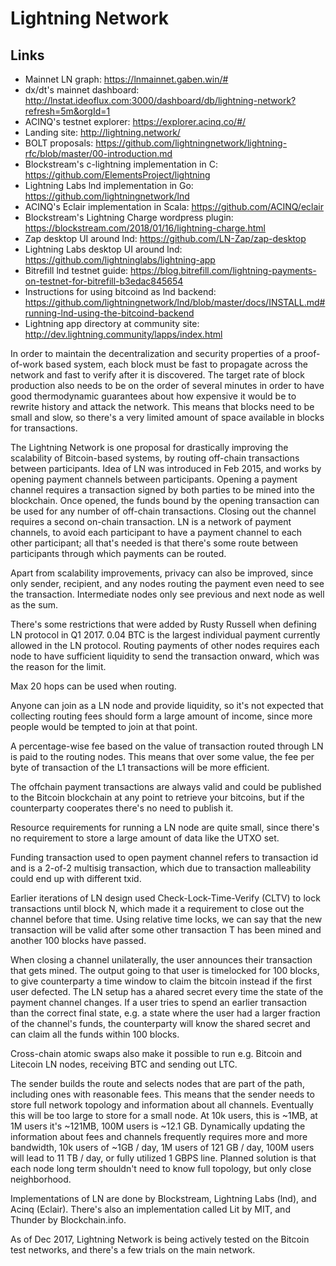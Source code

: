 # Lightning Network

## Links

- Mainnet LN graph: https://lnmainnet.gaben.win/#
- dx/dt's mainnet dashboard: http://lnstat.ideoflux.com:3000/dashboard/db/lightning-network?refresh=5m&orgId=1
- ACINQ's testnet explorer: https://explorer.acinq.co/#/
- Landing site: http://lightning.network/
- BOLT proposals: https://github.com/lightningnetwork/lightning-rfc/blob/master/00-introduction.md
- Blockstream's c-lightning implementation in C: https://github.com/ElementsProject/lightning
- Lightning Labs lnd implementation in Go: https://github.com/lightningnetwork/lnd
- ACINQ's Eclair implementation in Scala: https://github.com/ACINQ/eclair
- Blockstream's Lightning Charge wordpress plugin: https://blockstream.com/2018/01/16/lightning-charge.html
- Zap desktop UI around lnd: https://github.com/LN-Zap/zap-desktop
- Lightning Labs desktop UI around lnd: https://github.com/lightninglabs/lightning-app
- Bitrefill lnd testnet guide: https://blog.bitrefill.com/lightning-payments-on-testnet-for-bitrefill-b3edac845654
- Instructions for using bitcoind as lnd backend: https://github.com/lightningnetwork/lnd/blob/master/docs/INSTALL.md#running-lnd-using-the-bitcoind-backend
- Lightning app directory at community site: http://dev.lightning.community/lapps/index.html

In order to maintain the decentralization and security properties of a
proof-of-work based system, each block must be fast to propagate across
the network and fast to verify after it is discovered. The target rate of
block production also needs to be on the order of several minutes in order
to have good thermodynamic guarantees about how expensive it would be to
rewrite history and attack the network. This means that blocks need to be
small and slow, so there's a very limited amount of space available in blocks
for transactions.

The Lightning Network is one proposal for drastically improving the
scalability of Bitcoin-based systems, by routing off-chain transactions
between participants. Idea of LN was introduced in Feb 2015, and works by
opening payment channels between participants. Opening a payment channel
requires a transaction signed by both parties to be mined into the
blockchain. Once opened, the funds bound by the opening transaction can be
used for any number of off-chain transactions. Closing out the channel
requires a second on-chain transaction. LN is a network of payment
channels, to avoid each participant to have a payment channel to each
other participant; all that's needed is that there's some route between
participants through which payments can be routed.

Apart from scalability improvements, privacy can also be improved, since
only sender, recipient, and any nodes routing the payment even need to see
the transaction. Intermediate nodes only see previous and next node as
well as the sum.

There's some restrictions that were added by Rusty Russell when defining
LN protocol in Q1 2017. 0.04 BTC is the largest individual payment
currently allowed in the LN protocol. Routing payments of other nodes
requires each node to have sufficient liquidity to send the transaction
onward, which was the reason for the limit.

Max 20 hops can be used when routing.

Anyone can join as a LN node and provide liquidity, so it's not expected
that collecting routing fees should form a large amount of income, since
more people would be tempted to join at that point.

A percentage-wise fee based on the value of transaction routed through LN
is paid to the routing nodes. This means that over some value, the fee per
byte of transaction of the L1 transactions will be more efficient.

The offchain payment transactions are always valid and could be published
to the Bitcoin blockchain at any point to retrieve your bitcoins, but if
the counterparty cooperates there's no need to publish it.

Resource requirements for running a LN node are quite small, since there's
no requirement to store a large amount of data like the UTXO set.

Funding transaction used to open payment channel refers to transaction id
and is a 2-of-2 multisig transaction, which due to transaction
malleability could end up with different txid. 

Earlier iterations of LN design used Check-Lock-Time-Verify (CLTV) to lock
transactions until block N, which made it a requirement to close out the
channel before that time. Using relative time locks, we can say that the
new transaction will be valid after some other transaction T has been
mined and another 100 blocks have passed.

When closing a channel unilaterally, the user announces their transaction
that gets mined. The output going to that user is timelocked for 100
blocks, to give counterparty a time window to claim the bitcoin instead if
the first user defected. The LN setup has a ahared secret every time the
state of the payment channel changes. If a user tries to spend an earlier
transaction than the correct final state, e.g. a state where the user had
a larger fraction of the channel's funds, the counterparty will know the
shared secret and can claim all the funds within 100 blocks.

Cross-chain atomic swaps also make it possible to run e.g. Bitcoin and
Litecoin LN nodes, receiving BTC and sending out LTC.

The sender builds the route and selects nodes that are part of the path,
including ones with reasonable fees. This means that the sender needs to
store full network topology and information about all channels. Eventually
this will be too large to store for a small node. At 10k users, this is
~1MB, at 1M users it's ~121MB, 100M users is ~12.1 GB. Dynamically updating
the information about fees and channels frequently requires more and more
bandwidth, 10k users of ~1GB / day, 1M users of 121 GB / day, 100M users
will lead to 11 TB / day, or fully utilized 1 GBPS line. Planned solution
is that each node long term shouldn't need to know full topology, but only
close neighborhood. 

Implementations of LN are done by Blockstream, Lightning Labs (lnd), and
Acinq (Eclair). There's also an implementation called Lit by MIT, and
Thunder by Blockchain.info.

As of Dec 2017, Lightning Network is being actively tested on the Bitcoin
test networks, and there's a few trials on the main network.
